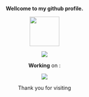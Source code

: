 <p align="center"><strong>Wellcome to my github profile.</strong></p>
<p align="center"><img width="80" src="https://github.githubassets.com/images/mona-whisper.gif"></p>
<p align="center"><a href="https://github.com/Kry9toN"><img src="https://github-readme-stats.vercel.app/api?username=Kry9toN&show_icons=true"></a></p>

<p align="center"><strong>Working</strong> on :</p>

<p align="center"><a href="https://github.com/Komodo-OS-Rom/manifest"><img src="https://github-readme-stats.vercel.app/api/pin/?username=Komodo-OS-Rom&repo=manifest"></a></p>

<p align="center"><a href="https://github.com/Kry9toN><img src="https://github-readme-stats.vercel.app/api/top-langs/?username=Kry9toN"></a></p>

<p align="center">Thank you for visiting</p>
